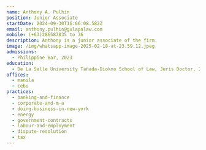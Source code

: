 ```yaml
---
name: Anthony A. Pulhin
position: Junior Associate
startDate: 2024-09-30T16:06:08.582Z
email: anthony.pulhin@gulapalaw.com
mobile: (+63)286587835 to 36
description: A﻿nthony is a junior associate of the firm.
image: /img/whatsapp-image-2025-02-18-at-23.59.12.jpeg
admissions:
  - Philippine Bar, 2023
education:
  - De La Salle University Tañada-Diokno School of Law, Juris Doctor, 2023
offices:
  - manila
  - cebu
practices:
  - banking-and-finance
  - corporate-and-m-a
  - doing-business-in-new-york
  - energy
  - government-contracts
  - labour-and-employment
  - dispute-resolution
  - tax
---
```

